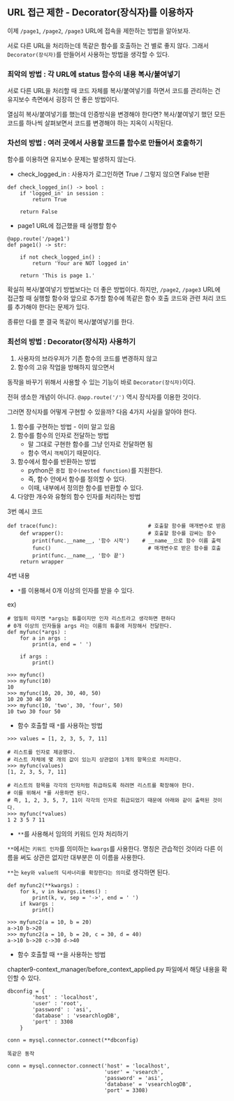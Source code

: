 ## URL 접근 제한 - Decorator(장식자)를 이용하자

이제 `/page1`, `/page2`, `/page3` URL에 접속을 제한하는 방법을 알아보자. 

서로 다른 URL을 처리하는데 똑같은 함수를 호출하는 건 별로 좋지 않다. 
그래서 `Decorator(장식자)`를 만들어서 사용하는 방법을 생각할 수 있다. 

### 최악의 방법 : 각 URL에 status 함수의 내용 복사/붙여넣기 

서로 다른 URL을 처리할 때 코드 자체를 복사/붙여넣기를 하면서 코드를 관리하는 건 유지보수 측면에서 굉장히 안 좋은 방법이다. 

열심히 복사/붙여넣기를 했는데 인증방식을 변경해야 한다면? 복사/붙여넣기 했던 모든 코드를 하나씩 살펴보면서 코드를 변경해야 하는 지옥이 시작된다. 

### 차선의 방법 : 여러 곳에서 사용할 코드를 함수로 만들어서 호출하기 

함수를 이용하면 유지보수 문제는 발생하지 않는다. 

- check_logged_in : 사용자가 로그인하면 True / 그렇지 않으면 False 반환
```
def check_logged_in() -> bool : 
    if 'logged_in' in session : 
        return True 
    
    return False 
```

- page1 URL에 접근했을 때 실행할 함수
```
@app.route('/page1')
def page1() -> str:

    if not check_logged_in() : 
        return 'Your are NOT logged in'

    return 'This is page 1.'
```

확실히 복사/붙여넣기 방법보다는 더 좋은 방법이다. 
하지만, `/page2`, `/page3` URL에 접근할 때 실행할 함수와 앞으로 추가할 함수에 똑같은 함수 호출 코드와 관련 처리 코드를 추가해야 한다는 문제가 있다. 

종류만 다를 뿐 결국 똑같이 복사/붙여넣기를 한다. 

### 최선의 방법 : Decorator(장식자) 사용하기

1. 사용자의 브라우저가 기존 함수의 코드를 변경하지 않고 
2. 함수의 고유 작업을 방해하지 않으면서 

동작을 바꾸기 위해서 사용할 수 있는 기능이 바로 `Decorator(장식자)`이다. 

전혀 생소한 개념이 아니다. `@app.route('/')` 역시 장식자를 이용한 것이다. 

그러면 장식자를 어떻게 구현할 수 있을까? 다음 4가지 사실을 알아야 한다. 

1. 함수를 구현하는 방법 - 이미 알고 있음 
2. 함수를 함수의 인자로 전달하는 방법 
    - 말 그대로 구현한 함수를 그냥 인자로 전달하면 됨
    - 함수 역시 `객체`이기 때문이다. 
3. 함수에서 함수를 반환하는 방법
    - python은 `중첩 함수(nested function)`를 지원한다.
    - 즉, 함수 안에서 함수를 정의할 수 있다. 
    - 이때, 내부에서 정의한 함수를 반환할 수 있다. 
4. 다양한 개수와 유형의 함수 인자를 처리하는 방법 

3번 예시 코드
```
def trace(func):                             # 호출할 함수를 매개변수로 받음
    def wrapper():                           # 호출할 함수를 감싸는 함수
        print(func.__name__, '함수 시작')    # __name__으로 함수 이름 출력
        func()                               # 매개변수로 받은 함수를 호출
        print(func.__name__, '함수 끝')
    return wrapper 
```

4번 내용 
- `*`를 이용해서 0개 이상의 인자를 받을 수 있다. 

ex) 
```
# 엄밀히 따지면 *args는 튜플이지만 인자 리스트라고 생각하면 편하다 
# 0개 이상의 인자들을 args 라는 이름의 튜플에 저장해서 전달한다. 
def myfunc(*args) : 
    for a in args : 
        print(a, end = ' ')

    if args : 
        print()

>>> myfunc()
>>> myfunc(10) 
10
>>> myfunc(10, 20, 30, 40, 50)
10 20 30 40 50
>>> myfunc(10, 'two', 30, 'four', 50)
10 two 30 four 50
```

- 함수 호출할 때 `*`를 사용하는 방법 

```
>>> values = [1, 2, 3, 5, 7, 11] 

# 리스트를 인자로 제공했다. 
# 리스트 자체에 몇 개의 값이 있는지 상관없이 1개의 항목으로 처리한다. 
>>> myfunc(values)
[1, 2, 3, 5, 7, 11] 

# 리스트의 항목을 각각의 인자처럼 취급하도록 하려면 리스트를 확장해야 한다.
# 이를 위해서 *를 사용하면 된다. 
# 즉, 1, 2, 3, 5, 7, 11이 각각의 인자로 취급되었기 때문에 아래와 같이 출력된 것이다. 
>>> myfunc(*values) 
1 2 3 5 7 11
```

- `**`를 사용해서 임의의 키워드 인자 처리하기 

`**`에서는 `키워드 인자`를 의미하는 `kwargs`를 사용한다. 명칭은 관습적인 것이라 다른 이름을 써도 상관은 없지만 대부분은 이 이름을 사용한다. 

`**`는 `key와 value의 딕셔너리를 확장한다는 의미`로 생각하면 된다.

```
def myfunc2(**kwargs) : 
    for k, v in kwargs.items() : 
        print(k, v, sep = '->', end = ' ')
    if kwargs : 
        print()

>>> myfunc2(a = 10, b = 20)
a->10 b->20 
>>> myfunc2(a = 10, b = 20, c = 30, d = 40) 
a->10 b->20 c->30 d->40 
```

- 함수 호출할 때 `**`을 사용하는 방법 

chapter9-context_manager/before_context_applied.py 파일에서 해당 내용을 확인할 수 있다. 

```
dbconfig = {
        'host' : 'localhost', 
        'user' : 'root', 
        'password' : 'asi', 
        'database' : 'vsearchlogDB', 
        'port' : 3308
    }
    
conn = mysql.connector.connect(**dbconfig)

똑같은 동작 

conn = mysql.connector.connect('host' = 'localhost', 
                               'user' = 'vsearch', 
                               'password' = 'asi', 
                               'database' = 'vsearchlogDB', 
                               'port' = 3308)
```

